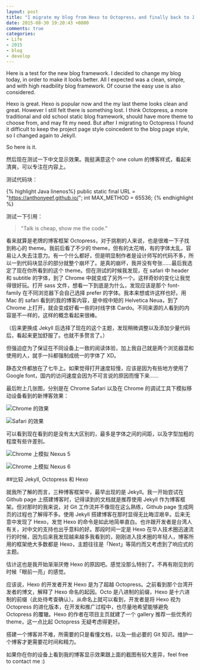 ```yaml
---
layout: post
title: "I migrate my blog from Hexo to Octopress，and finally back to Jekyll"
date: 2015-08-30 19:20:43 +0800
comments: true
categories: 
- Life
- 2015
- blog
- develop
---
```


Here is a test for the new blog framework. I decided to change my blog today, in order to make it looks better. All I expected was a clean, simple, and with high readbility blog framework. Of course the easy use is also considered.
<!-- more -->

Hexo is great. Hexo is popular now and the my last theme looks clean and great. However I still felt there is something lost. I think Octopress, a more traditional and old school static blog framework, should have more theme to choose from, and may fit my need. But after I migrating to Octopress I found it difficult to keep the project page style coincedent to the blog page style, so I changed again to Jekyll.

So here is it.

然后现在测试一下中文显示效果。我挺满意这个 one colum 的博客样式，看起来清爽，可以专注在内容上。

测试代码块：

{% highlight Java linenos%}
public static final URL = "https://anthonyeef.github.io/";
int MAX_METHOD = 65536;
{% endhighlight %}

测试一下引用：

>"Talk is cheap, show me the code."

看来就算是老牌的博客框架 Octopress，对于挑剔的人来说，也是很难一下子找到称心的 theme。我前后看了不少的 theme，但有的太花哨，有的字体太乱，容易让人失去注意力。有一个什么都好，但是明显制作者是设计师写的代码不多，所以一到代码块显示的部分就整个崩坏了。是真的崩坏，我并没有夸张……最后我选定了现在你所看到的这个 theme。但在测试的时候我发现，在 safari 中 header 和 subtitle 的字体，到了 Chrome 中就变成了另外一个。这样奇妙的变化让我觉得很好玩。打开 sass 文件，想看一下到底是为什么，发现应该是那个 font-family 在不同浏览器下会自己选择 prefer 的字体。我本来想或许这样也好。用 Mac 的 safari 看到的我的博客内容，是中规中矩的 Helvetica Neua，到了 Chrome 上打开，就会变成好看一些的衬线字体 Cardo。不同来源的人看到的内容是不一样的，这样的概念看起来很棒。

（后来更换成 Jekyll 后选择了现在的这个主题，发现稍微调整以及添加少量代码后，看起来更加舒服了。也就不多赘言了。）

但强迫症为了保证在不同设备上一致的阅读体验，加上我自己就是两个浏览器混和使用的人，就手一抖都强制成统一的字体了 XD。

静态文件都放在了七牛上。如果觉得打开速度较慢，应该是因为有些地方使用了 Google font，国内的访问速度会因为不可言说的原因而慢下来……

最后附上几张图，分别是在 Chrome Safari 以及在 Chrome 的调试工具下模拟移动设备看到的新博客效果：

![Chrome 的效果](http://7vijxa.com1.z0.glb.clouddn.com/Screen%20Shot%202015-08-31%20at%2009.25.13.png)

![Safari 的效果](http://7vijxa.com1.z0.glb.clouddn.com/Screen%20Shot%202015-08-31%20at%2009.25.24.png)

可以看到现在看到的是没有太大区别的，最多是字体之间的间距，以及字型加粗的程度有些许差别。

![Chrome 上模拟 Nexus 5](http://7vijxa.com1.z0.glb.clouddn.com/Screen%20Shot%202015-08-31%20at%2009.24.29.png)

![Chrome 上模拟 Nexus 6](http://7vijxa.com1.z0.glb.clouddn.com/Screen%20Shot%202015-08-31%20at%2009.24.06.png)

##比较 Jekyll, Octopress 和 Hexo

就我所了解的而言，三种博客框架中，最早出现的是 Jekyll。我一开始尝试在 Github page 上搭建博客时，记得读到的文档就是推荐使用 Jekyll 作为博客框架。但对那时的我来说，对 Git 工作流并不像现在这么熟练，Github page 生成网页的过程也了解得不多。使用 Jekyll 搭建博客在那时显得无比晦涩艰辛。后来无意中发现了 Hexo，发觉 Hexo 的命令是如此地简单直白。也许跟开发者是台湾人有关，对中文的支持也出乎意料的好。那段时间一定是 Hexo 在华人技术圈迅速流行的时候，因为后来我发现越来越多我看到的，刚刚进入技术圈的年轻人，博客所用的框架绝大多数都是 Hexo，主题往往是「Next」等简约而又考虑到了响应式的主题。

估计这也是我开始渐渐厌倦 Hexo 的原因吧。感觉没那么特别了。不再有刚见到的时候「眼前一亮」的感觉。

应该说，Hexo 的开发者开发 Hexo 是为了超越 Octopress。之前看到那个台湾开发者的博文，解释了 Hexo 命名的起因。Octo 是八进制的前缀，Hexo 是十六进制的前缀（此处待考查确认）。从命名上就可以看到，开发者是将 Hexo 视为 Octopress 的进化版本，在开发和推广过程中，也尽量地希望能够避免 Octopress 的覆辙。Hexo 的作者在项目主页就建了一个 gallery 推荐一些优秀的 theme，这一点比起 Octopress 无疑考虑得更好。

搭建一个博客并不难，所需要的只是看懂文档，以及一些必要的 Git 知识。维护一个博客才更需要花时间和精力。

如果你在你的设备上看到我的博客显示效果跟上面的截图有较大差异，feel free to contact me :)
